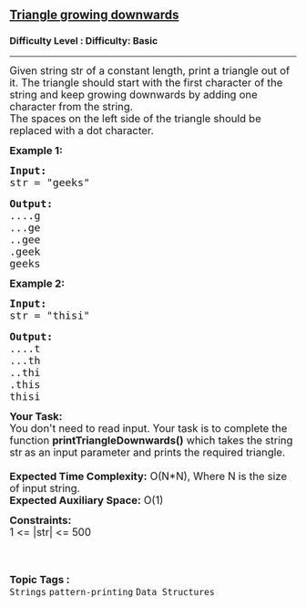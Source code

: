 <h2><a href="https://www.geeksforgeeks.org/problems/triangle-growing-downwards2344/1?page=9&sortBy=accuracy">Triangle growing downwards</a></h2><h3>Difficulty Level : Difficulty: Basic</h3><hr><div class="problems_problem_content__Xm_eO"><p><span style="font-size:18px">Given string str of a constant length, print&nbsp;a triangle out of it. The triangle should start with the first character of the string and keep&nbsp;growing downwards by adding one character from the string.<br>
The spaces on the left side of the triangle should be replaced with a dot character.&nbsp;</span></p>

<p><strong><span style="font-size:18px">Example 1:</span></strong></p>

<pre><span style="font-size:18px"><strong>Input:</strong>
str = "geeks"</span>

<span style="font-size:18px"><strong>Output:</strong>
....g
...ge
..gee
.geek
geeks</span></pre>

<p><strong><span style="font-size:18px">Example 2:</span></strong></p>

<pre><span style="font-size:18px"><strong>Input:</strong>
str = "thisi"</span>

<span style="font-size:18px"><strong>Output:</strong>
....t
...th
..thi
.this
thisi</span></pre>

<p><span style="font-size:18px"><strong>Your Task:&nbsp;&nbsp;</strong><br>
You don't need to read input. Your task is to complete the function <strong>printTriangleDownwards()</strong>&nbsp;which takes the string str<strong>&nbsp;</strong>as an input parameter&nbsp;and prints the required triangle.<br>
<br>
<strong>Expected Time Complexity:</strong> O(N*N), Where N is the size of input string.<br>
<strong>Expected Auxiliary Space:</strong> O(1)</span></p>

<p><span style="font-size:18px"><strong>Constraints:</strong><br>
1 &lt;= |str| &lt;= 500</span><br>
&nbsp;</p>
</div><br><p><span style=font-size:18px><strong>Topic Tags : </strong><br><code>Strings</code>&nbsp;<code>pattern-printing</code>&nbsp;<code>Data Structures</code>&nbsp;